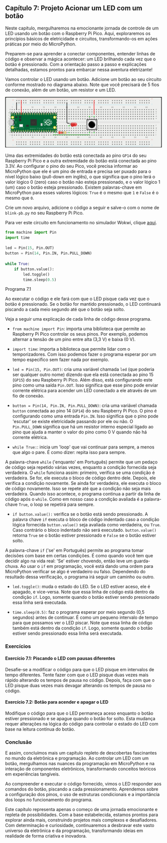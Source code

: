 ## Capítulo 7: Projeto Acionar um LED com um botão

Neste capítulo, mergulharemos na emocionante jornada de controle de um LED usando um botão com o Raspberry Pi Pico. Aqui, exploraremos os princípios básicos de eletricidade e circuitos, transformando-os em ações práticas por meio do MicroPython.

Preparem-se para aprender a conectar componentes, entender linhas de código e observar a mágica acontecer: um LED brilhando cada vez que o botão é pressionado. Com a orientação passo a passo e explicações detalhadas, estamos prontos para embarcar nessa aventura eletrizante!

Vamos controlar o LED usando um botão. Adicione um botão ao seu circuito conforme mostrado no diagrama abaixo. Note que você precisará de 5 fios de conexão, além de um botão, um resistor e um LED.

![LED e botão em uma placa de prototipagem](/images/button-and-led.png "LED e botão em uma placa de prototipagem")

Uma das extremidades do botão está conectada ao pino `GP14` do seu Raspberry Pi Pico e a outra extremidade do botão está conectada ao pino 3.3V. Ao configurar o pino do seu Pico, você precisa informar ao MicroPython que ele é um pino de entrada e precisa ser puxado para o nível lógico baixo (pull-down em inglês), o que significa que o pino lerá o valor lógico 0 (zero) caso o botão não esteja pressionado, e o valor lógico 1 (um) caso o botão esteja pressionado. Existem palavras-chave em MicroPython para esses valores lógicos: `True` é o mesmo que `1` e `False` é o mesmo que `0`.

Crie um novo arquivo, adicione o código a seguir e salve-o com o nome de `blink-pb.py` no seu Raspberry Pi Pico.

Para ver este circuito em funcionamento no simulador Wokwi, clique [aqui](https://wokwi.com/projects/382839490132061185).

```python
from machine import Pin
import time

led = Pin(15, Pin.OUT)
button = Pin(14, Pin.IN, Pin.PULL_DOWN)

while True:
    if button.value():
        led.toggle()
        time.sleep(0.5)
```

Programa 7.1

Ao executar o código e ele fará com que o LED pisque cada vez que o botão é pressionado. Se o botão for mantido pressionado, o LED continuará piscando a cada meio segundo até que o botão seja solto.

Veja a seguir uma explicação de cada linha de código desse programa.

- `from machine import Pin`: importa uma biblioteca que permite ao Raspberry Pi Pico controlar os seus pinos. Por exemplo, podemos alternar a tensão de um pino entre alta (3,3 V) e baixa (0 V).

- `import time`: importa a biblioteca que permite lidar com o temporizadores. Com isso podemos fazer o programa esperar por um tempo específico sem fazer nada por exemplo.

- `led = Pin(15, Pin.OUT)`: cria uma variável chamada `led` (que poderia ser qualquer outro nome) dizendo que ela está conectada ao pino 15 (`GP15`) do seu Raspberry Pi Pico. Além disso, está configurando este pino como uma saída `Pin.OUT`. Isso significa que esse pino pode enviar corrente elétrica para acender um LED conectado a ele através de um fio de conexão.

- `button = Pin(14, Pin.IN, Pin.PULL_DOWN)`: cria uma variável chamada `button` conectada ao pino 14 (`GP14`) do seu Raspberry Pi Pico. O pino é configurando como uma entrada `Pin.IN`. Isso significa que o pino pode 'escutar' se existe eletricidade passando por ele ou não. O `Pin.PULL_DOWN` significa que há um resistor interno especial ligado ao pino que ajuda a manter o valor do pino como 0 V quando não há corrente elétrica.

- `while True:`: inicia um 'loop' que vai continuar para sempre, a menos que algo o pare. É como dizer: repita isso para sempre.

A palavra-chave `while` ('enquanto' em Português) permite que um pedaço de código seja repetido várias vezes, enquanto a condição fornecida seja verdadeira. O `while` funciona assim: primeiro, verifica se uma condição é verdadeira. Se for, ele executa o bloco de código dentro dele. Depois, ele verifica a condição novamente. Se ainda for verdadeira, ele executa o bloco de código novamente. Isso se repete até que a condição não seja mais verdadeira. Quando isso acontece, o programa continua a partir da linha de código após o `while`. Como em nosso caso a condição avaliada é a palavra-chave `True`, o loop se repetirá para sempre.

- `if button.value():` verifica se o botão está sendo pressionado. A palavra chave `if` executa o bloco de código indentado caso a condição lógica fornecida `button.value()` seja avaliada como verdadeira, ou `True`. Caso contrário o bloco indentado não será executado. `button.value()` retorna `True` se o botão estiver pressionado e `False` se o botão estiver solto. 

A palavra-chave `if` ('se' em Português) permite ao programa tomar decisões com base em certas condições. É como quando você tem que decidir algo na vida real: 'Se' estiver chovendo, então leve um guarda-chuva. Ao usar o `if` em programação, você está dando uma ordem para MicroPython verificar se algo é verdadeiro ou falso. Dependendo do resultado dessa verificação, o programa irá seguir um caminho ou outro. 

- `led.toggle()`: muda o estado do LED. Se o LED estiver aceso, ele é apagado, e vice-versa. Note que essa linha de código está dentro da condição `if`. Logo, somente quando o botão estiver sendo pressionado essa linha será executada.

- `time.sleep(0.5)`: faz o programa esperar por meio segundo (0,5 segundos) antes de continuar. É como um pequeno intervalo de tempo para que possamos ver o LED piscar. Note que essa linha de código também está dentro da condição `if`. Logo, somente quando o botão estiver sendo pressionado essa linha será executada.

### Exercícios

#### Exercício 7.1: Piscando o LED com pausas diferentes

Desafie-se a modificar o código para que o LED pisque em intervalos de tempo diferentes. Tente fazer com que o LED pisque duas vezes mais rápido alterando os tempos de pausa no código. Depois, faça com que o LED pisque duas vezes mais devagar alterando os tempos de pausa no código.

#### Exercício 7.2: Botão para acender e apagar o LED

Modifique o código para que o LED permaneça aceso enquanto o botão estiver pressionado e se apague quando o botão for solto. Esta mudança requer alterações na lógica do código para controlar o estado do LED com base na leitura contínua do botão.

### Conclusão

E assim, concluímos mais um capítulo repleto de descobertas fascinantes no mundo da eletrônica e programação. Ao controlar um LED com um botão, mergulhamos nas nuances da programação em MicroPython e na interação de componentes eletrônicos, transformando conceitos teóricos em experiências tangíveis.

Ao compreender e executar o código fornecido, vimos o LED responder aos comandos do botão, piscando a cada pressionamento. Aprendemos sobre a configuração dos pinos, o uso de estruturas condicionais e a importância dos loops no funcionamento do programa.

Este capítulo representa apenas o começo de uma jornada emocionante e repleta de possibilidades. Com a base estabelecida, estamos prontos para explorar ainda mais, construindo projetos mais complexos e desafiadores. Com determinação e curiosidade, continuaremos a desbravar este vasto universo da eletrônica e da programação, transformando ideias em realidade de forma criativa e inovadora.